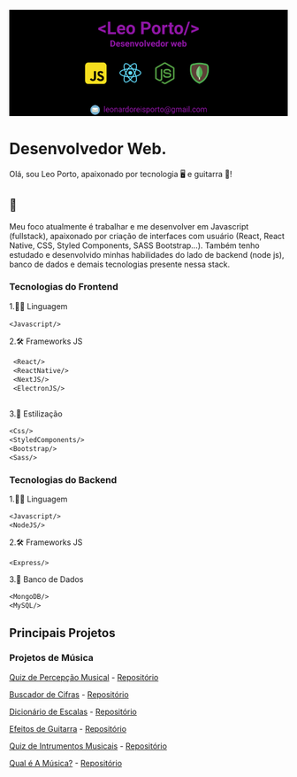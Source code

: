 ![](https://github.com/leoportogtr86/leoportogtr86/blob/master/banner.png)

# Desenvolvedor Web.

Olá, sou Leo Porto, apaixonado por tecnologia 🖥️ e guitarra 🎸!

## 🎯

Meu foco atualmente é trabalhar e me desenvolver em Javascript (fullstack), apaixonado por criação de interfaces com usuário (React, React Native, CSS, Styled Components, SASS Bootstrap...). Também tenho estudado e desenvolvido minhas habilidades do lado de backend (node js), banco de dados e demais tecnologias presente nessa stack.


### Tecnologias do Frontend

1.👨‍💻 Linguagem

 `<Javascript/>`
    
2.🛠️ Frameworks JS

```
 <React/>
 <ReactNative/>
 <NextJS/>
 <ElectronJS/>
    
```
3.🎨 Estilização

    <Css/>
    <StyledComponents/>
    <Bootstrap/>
    <Sass/>
    
    

### Tecnologias do Backend

1.👨‍💻 Linguagem

    <Javascript/>
    <NodeJS/>
    
2.🛠️ Frameworks JS

    <Express/>
    
3.💾 Banco de Dados

    <MongoDB/>
    <MySQL/>
    
    
    
## Principais Projetos

### Projetos de Música

[Quiz de Percepção Musical](https://leoportogtr86.github.io/quiz-percepcao/) - [Repositório](https://github.com/leoportogtr86/quiz-percepcao)

[Buscador de Cifras](https://kdacifra.netlify.app/) - [Repositório](https://github.com/leoportogtr86/kd-a-cifra)

[Dicionário de Escalas](https://leoportogtr86.github.io/dicionario-de-escalas/) - [Repositório](https://github.com/leoportogtr86/dicionario-de-escalas)

[Efeitos de Guitarra](https://leoportogtr86.github.io/efeitos) - [Repositório](https://github.com/leoportogtr86/efeitos)

[Quiz de Intrumentos Musicais](https://leoportogtr86.github.io/instrumentos/) - [Repositório](https://github.com/leoportogtr86/instrumentos)

[Qual é A Música?](https://leoportogtr86.github.io/qual-musica) - [Repositório](https://github.com/leoportogtr86/qual-musica)

